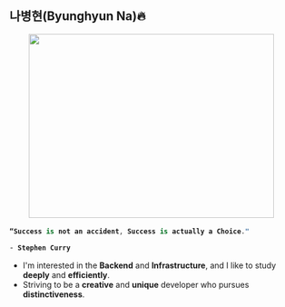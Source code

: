 ## 나병현(Byunghyun Na)🔥

<div align="center">
  
  <img src="https://celebmix.com/wp-content/uploads/2022/02/Stephen-Curry-Warriors-Hero-1.png" height="324" width="432"> <img/>
  
</div>

<strong> 
  
```kotlin
“Success is not an accident, Success is actually a Choice."

- Stephen Curry
``` 
</strong>

- I'm interested in the **Backend** and **Infrastructure**, and I like to study **deeply** and **efficiently**.
- Striving to be a **creative** and **unique** developer who pursues **distinctiveness**.
